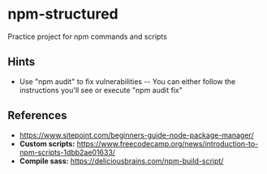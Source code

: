 # npm-structured
Practice project for npm commands and scripts

## Hints
- Use "npm audit" to fix vulnerabilities
-- You can either follow the instructions you'll see or execute "npm audit fix"

## References
- https://www.sitepoint.com/beginners-guide-node-package-manager/
- <b>Custom scripts:</b> https://www.freecodecamp.org/news/introduction-to-npm-scripts-1dbb2ae01633/
- <b>Compile sass:</b> https://deliciousbrains.com/npm-build-script/